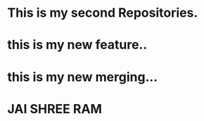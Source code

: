 # This is my second Repositories.
# this is my new feature..
# this is my new merging...
# JAI SHREE RAM

